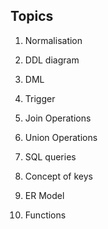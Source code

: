 ## Topics

1. Normalisation

2. DDL diagram

3. DML

4. Trigger

5. Join Operations

6. Union Operations

7. SQL queries

8. Concept of keys

9. ER Model

10. Functions
